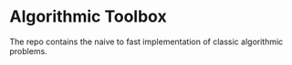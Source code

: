 # Algorithmic Toolbox

The repo contains the naive to fast implementation of classic algorithmic problems. 
